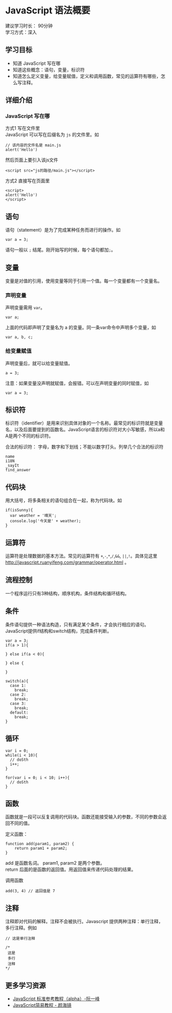 # JavaScript 语法概要
建议学习时长： 90分钟  
学习方式：深入  

## 学习目标
* 知道 JavaScript 写在哪
* 知道这些概念：语句，变量，标识符
* 知道怎么定义变量，给变量赋值，定义和调用函数，常见的运算符有哪些，怎么写注释。

## 详细介绍
### JavaScript 写在哪
方式1 写在文件里  
JavaScript 可以写在后缀名为 `js` 的文件里。如
```
// 该内容的文件名是 main.js
alert('Hello')
```

然后页面上要引入该js文件
```
<script src="js的路径/main.js"></script>
```

方式2 直接写在页面里  
```
<script>
alert('Hello')
</script>
```

## 语句
语句（statement）是为了完成某种任务而进行的操作。如
```
var a = 3;
```

语句一般以 `;` 结尾。刚开始写的时候，每个语句都加`;`。

## 变量
变量是对值的引用，使用变量等同于引用一个值。每一个变量都有一个变量名。

### 声明变量
声明变量需用 `var`。
```
var a;
```
上面的代码即声明了变量名为 a 的变量。同一条var命令中声明多个变量，如
```
var a, b, c;
```

### 给变量赋值
声明变量后，就可以给变量赋值。
```
a = 3;
```
注意：如果变量没声明就赋值，会报错。可以在声明变量的同时赋值，如
```
var a = 3;
```

## 标识符
标识符（identifier）是用来识别具体对象的一个名称。最常见的标识符就是变量名，以及后面要提到的函数名。JavaScript语言的标识符对大小写敏感，所以a和A是两个不同的标识符。

合法的标识符： 字母，数字和下划线；不能以数字打头。列举几个合法的标识符
```
name
i18N
_sayIt
find_answer
```

## 代码块
用大括号，将多条相关的语句组合在一起，称为代码块。如
```
if(isSunny){
  var weather = '晴天';
  console.log('今天是' + weather);
}
```

## 运算符
运算符是处理数据的基本方法。常见的运算符有 `+`,`-`,`*`,`/`,`&&`, `||`,`!`。具体见这里
http://javascript.ruanyifeng.com/grammar/operator.html 。

## 流程控制
一个程序运行只有3种结构，顺序机构，条件结构和循环结构。

## 条件
条件语句提供一种语法构造，只有满足某个条件，才会执行相应的语句。JavaScript提供if结构和switch结构，完成条件判断。

```
var a = 3;
if(a > 1){
  
} else if(a < 0){
  
} else {
  
}

switch(a){
  case 1:
    break;
  case 2:
    break;
  case 3:
    break;
  default:
    break;
}
```

## 循环
```
var i = 0;
while(i < 10){
  // doSth
  i++;
}

for(var i = 0; i < 10; i++){
  // doSth
}
```

## 函数
函数就是一段可以反复调用的代码块。函数还能接受输入的参数，不同的参数会返回不同的值。

定义函数：
```
function add(param1, param2) {
    return param1 + param2;
}
```

add 是函数名词。
param1, param2 是两个参数。  
return 后面的是函数的返回值。用返回值来传递代码处理的结果。  

调用函数
```
add(3, 4) // 返回值是 7
```

## 注释
注释即对代码的解释。注释不会被执行。Javascript 提供两种注释：单行注释，多行注释。例如
```
// 这是单行注释

/*
 这是
 多行
 注释
*/
```

## 更多学习资源
* [JavaScript 标准参考教程（alpha）-阮一峰](http://javascript.ruanyifeng.com/)
* [JavaScript简易教程 - 颜海镜](http://yanhaijing.com/basejs/)
